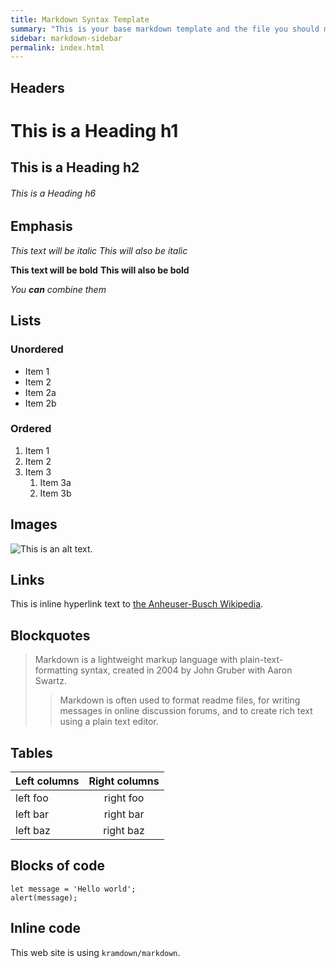 ```yaml
---
title: Markdown Syntax Template
summary: "This is your base markdown template and the file you should make edits to. When you make edits and commit the changes to the <code>main</code> branch the changes will show up here. Use the sidebar to navigate to the tutorial pages I've included. Some of them are pretty advanced and may not apply to you unless you are working in the CLI. However, there is some good information on markdown formatting and advanced markdown tools I've included with this build."
sidebar: markdown-sidebar
permalink: index.html
---
```


## Headers

# This is a Heading h1
## This is a Heading h2
###### This is a Heading h6

## Emphasis

*This text will be italic*
_This will also be italic_

**This text will be bold**
__This will also be bold__

_You **can** combine them_

## Lists

### Unordered

* Item 1
* Item 2
* Item 2a
* Item 2b

### Ordered

1. Item 1
2. Item 2
3. Item 3
    1. Item 3a
    2. Item 3b

## Images

![This is an alt text.](/images/sample.png "This is a sample image.")

## Links

This is inline hyperlink text to [the Anheuser-Busch Wikipedia](https://en.wikipedia.org/wiki/Anheuser-Busch).

## Blockquotes

> Markdown is a lightweight markup language with plain-text-formatting syntax, created in 2004 by John Gruber with Aaron Swartz.
>
>> Markdown is often used to format readme files, for writing messages in online discussion forums, and to create rich text using a plain text editor.

## Tables

| Left columns  | Right columns |
| ------------- |:-------------:|
| left foo      | right foo     |
| left bar      | right bar     |
| left baz      | right baz     |

## Blocks of code

```
let message = 'Hello world';
alert(message);
```

## Inline code

This web site is using `kramdown/markdown`.

